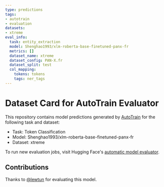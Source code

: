 ```yaml
---
type: predictions
tags:
- autotrain
- evaluation
datasets:
- xtreme
eval_info:
  task: entity_extraction
  model: Shenghao1993/xlm-roberta-base-finetuned-panx-fr
  metrics: []
  dataset_name: xtreme
  dataset_config: PAN-X.fr
  dataset_split: test
  col_mapping:
    tokens: tokens
    tags: ner_tags
---
```

# Dataset Card for AutoTrain Evaluator

This repository contains model predictions generated by [AutoTrain](https://huggingface.co/autotrain) for the following task and dataset:

* Task: Token Classification
* Model: Shenghao1993/xlm-roberta-base-finetuned-panx-fr
* Dataset: xtreme

To run new evaluation jobs, visit Hugging Face's [automatic model evaluator](https://huggingface.co/spaces/autoevaluate/model-evaluator).

## Contributions

Thanks to [@lewtun](https://huggingface.co/lewtun) for evaluating this model.